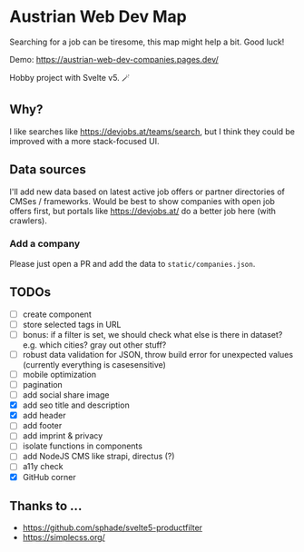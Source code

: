 # Austrian Web Dev Map

Searching for a job can be tiresome, this map might help a bit. Good luck!

Demo: https://austrian-web-dev-companies.pages.dev/

Hobby project with Svelte v5. 🪄

## Why?

I like searches like https://devjobs.at/teams/search, but I think they could be improved with a more stack-focused UI.

## Data sources

I'll add new data based on latest active job offers or partner directories of CMSes / frameworks. Would be best to show companies with open job offers first, but portals like https://devjobs.at/ do a better job here (with crawlers).

### Add a company

Please just open a PR and add the data to `static/companies.json`.

## TODOs

- [ ] create <ResultList /> component
- [ ] store selected tags in URL
- [ ] bonus: if a filter is set, we should check what else is there in dataset? e.g. which cities? gray out other stuff?
- [ ] robust data validation for JSON, throw build error for unexpected values (currently everything is casesensitive)
- [ ] mobile optimization
- [ ] pagination
- [ ] add social share image
- [x] add seo title and description
- [x] add header
- [ ] add footer
- [ ] add imprint & privacy
- [ ] isolate functions in components
- [ ] add NodeJS CMS like strapi, directus (?)
- [ ] a11y check
- [x] GitHub corner

## Thanks to ...

- https://github.com/sphade/svelte5-productfilter
- https://simplecss.org/
